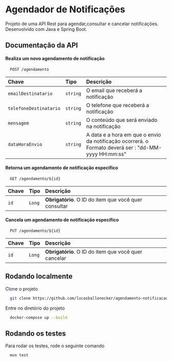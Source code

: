
# Agendador de Notificações

Projeto de uma API Rest para agendar,consultar e cancelar notificações. Desenvolvido com Java e Spring Boot.


## Documentação da API

#### Realiza um novo agendamento de notificação

```http
  POST /agendamento
```

| Chave   | Tipo       | Descrição                           |
| :---------- | :--------- | :---------------------------------- |
| `emailDestinatario` | `string` | O email que receberá a notificação |
| `telefoneDestinatario` | `string` | O telefone que receberá a notificação |
| `mensagem` | `string` | O conteúdo que será enviado na notificação |
| `dataHoraEnvio` | `string` | A data e a hora em que o envio da notificação ocorrerá. o Formato deverá ser : "dd-MM-yyyy HH:mm:ss"|

#### Retorna um agendamento de notificação específico

```http
  GET /agendamento/${id}
```

| Chave   | Tipo       | Descrição                                             |
| :---------- | :--------- |:------------------------------------------------------|
| `id`      | `Long` | **Obrigatório**. O ID do item que você quer consultar |

#### Cancela um agendamento de notificação específico

```http
  PUT /agendamento/${id}
```

| Chave   | Tipo       | Descrição                                            |
| :---------- | :--------- |:-----------------------------------------------------|
| `id`      | `Long` | **Obrigatório**. O ID do item que você quer cancelar |




## Rodando localmente

Clone o projeto

```bash
  git clone https://github.com/lucasballonecker/agendamento-notificacao
```

Entre no diretório do projeto

```bash
  docker-compose up --build
```



## Rodando os testes

Para rodar os testes, rode o seguinte comando

```bash
  mvn test
```

